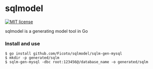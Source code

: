 # sqlmodel

[![MIT license](http://img.shields.io/badge/license-MIT-9d1f14)](http://opensource.org/licenses/MIT)

sqlmodel is a generating model tool in Go

### Install and use
```
$ go install github.com/Ficoto/sqlmodel/sqlm-gen-mysql
$ mkdir -p generated/sqlm
$ sqlm-gen-mysql -dbc root:123456@/database_name -o generated/sqlm
```